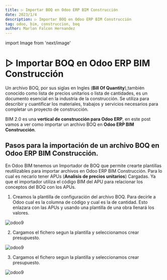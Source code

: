 ```yaml
---
title: ▷ Importar BOQ en Odoo ERP BIM Construcción
date: 2023/1/4
description: ▷ Importar BOQ en Odoo ERP BIM Construcción
tag: odoo, bim, construccion, boq
author: Marlon Falcon Hernandez
---
```

import Image from 'next/image'

# ▷ Importar BOQ en Odoo ERP BIM Construcción
Un archivo BOQ, por sus siglas en Ingles (**Bill Of Quantity**),también conocido como lista de precios unitarios o lista de cantidades, es un documento esencial en la industria de la construcción. Se utiliza para describir y cuantificar los materiales, trabajos y servicios necesarios para completar un proyecto de construcción.

BIM 2.0 es una **vertical de construcción para Odoo ERP**, en este post vamos a ver como importar un archivo BOQ en **Odoo ERP BIM Construcción**.

## Pasos para la importación de un archivo BOQ en Odoo ERP BIM Construcción.
En Odoo BIM tenemos un Importador de BOQ que permite crearte plantillas reutilizables para importar archivos en Odoo ERP BIM Construcción. Para lo cual es necario tener APUs (**Analisis de precios unitarios**) Cargadas. Ya que el importador utiliza el código BIM del APU para relacionar los conceptos del BOQ con los APUs.


1. Creamos la plantilla de configuración del archivo BOQ. Para decirle a Odoo cual es la columna de código y cual es la de cantidad. Esto enlazara con las APUs y usando una plantilla de una obra llenará los valores.

<Image
  src="/images/posts/boq-1.png"
  alt="odoo9"
  width={1511}
  height={353}
  priority
  className="next-image"
/>

2. Cargamos el fichero segun la plantilla y seleccionamos crear presupuesto.

<Image
  src="/images/posts/boq-2.png"
  alt="odoo9"
  width={1507}
  height={420}
  priority
  className="next-image"
/>

3. Cargamos el fichero segun la plantilla y seleccionamos crear presupuesto.

<Image
  src="/images/posts/boq-3.png"
  alt="odoo9"
  width={1498}
  height={844}
  priority
  className="next-image"
/>



